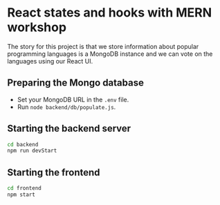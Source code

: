 # React states and hooks with MERN workshop

The story for this project is that we store information about popular
programming languages is a MongoDB instance and we can vote on the
languages using our React UI.

## Preparing the Mongo database

- Set your MongoDB URL in the `.env` file.
- Run `node backend/db/populate.js`.

## Starting the backend server

```bash
cd backend
npm run devStart
```

## Starting the frontend

```bash
cd frontend
npm start
```

